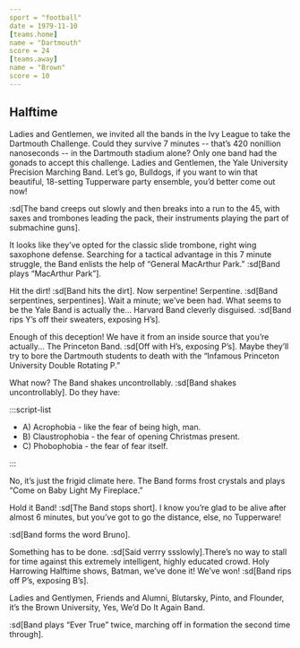 ```yaml
---
sport = "football"
date = 1979-11-10
[teams.home]
name = "Dartmouth"
score = 24
[teams.away]
name = "Brown"
score = 10
---
```


## Halftime

Ladies and Gentlemen, we invited all the bands in the Ivy League to take the Dartmouth Challenge. Could they survive 7 minutes -- that’s 420 nonillion nanoseconds -- in the Dartmouth stadium alone? Only one band had the gonads to accept this challenge. Ladies and Gentlemen, the Yale University Precision Marching Band. Let’s go, Bulldogs, if you want to win that beautiful, 18-setting Tupperware party ensemble, you’d better come out now!

:sd[The band creeps out slowly and then breaks into a run to the 45, with saxes and trombones leading the pack, their instruments playing the part of submachine guns].

It looks like they’ve opted for the classic slide trombone, right wing saxophone defense. Searching for a tactical advantage in this 7 minute struggle, the Band enlists the help of “General MacArthur Park.” :sd[Band plays “MacArthur Park”].

Hit the dirt! :sd[Band hits the dirt]. Now serpentine! Serpentine. :sd[Band serpentines, serpentines]. Wait a minute; we’ve been had. What seems to be the Yale Band is actually the... Harvard Band cleverly disguised. :sd[Band rips Y’s off their sweaters, exposing H’s].

Enough of this deception! We have it from an inside source that you’re actually... The Princeton Band. :sd[Off with H’s, exposing P’s]. Maybe they’ll try to bore the Dartmouth students to death with the “Infamous Princeton University Double Rotating P.”

What now? The Band shakes uncontrollably. :sd[Band shakes uncontrollably]. Do they have:

:::script-list

- A) Acrophobia - like the fear of being high, man.
- B) Claustrophobia - the fear of opening Christmas present.
- C) Phobophobia - the fear of fear itself.

:::

No, it’s just the frigid climate here. The Band forms frost crystals and plays “Come on Baby Light My Fireplace.”

Hold it Band! :sd[The Band stops short]. I know you’re glad to be alive after almost 6 minutes, but you’ve got to go the distance, else, no Tupperware!

:sd[Band forms the word Bruno].

Something has to be done. :sd[Said verrry ssslowly].There’s no way to stall for time against this extremely intelligent, highly educated crowd. Holy Harrowing Halftime shows, Batman, we’ve done it! We’ve won! :sd[Band rips off P’s, exposing B’s].

Ladies and Gentlymen, Friends and Alumni, Blutarsky, Pinto, and Flounder, it’s the Brown University, Yes, We’d Do It Again Band.

:sd[Band plays “Ever True” twice, marching off in formation the second time through].
